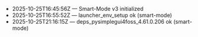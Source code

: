 - 2025-10-25T16:45:56Z — Smart-Mode v3 initialized
- 2025-10-25T16:55:52Z — launcher_env_setup ok (smart-mode)
- 2025-10-25T21:16:15Z — deps_pysimplegui4foss_4.61.0.206 ok (smart-mode)
